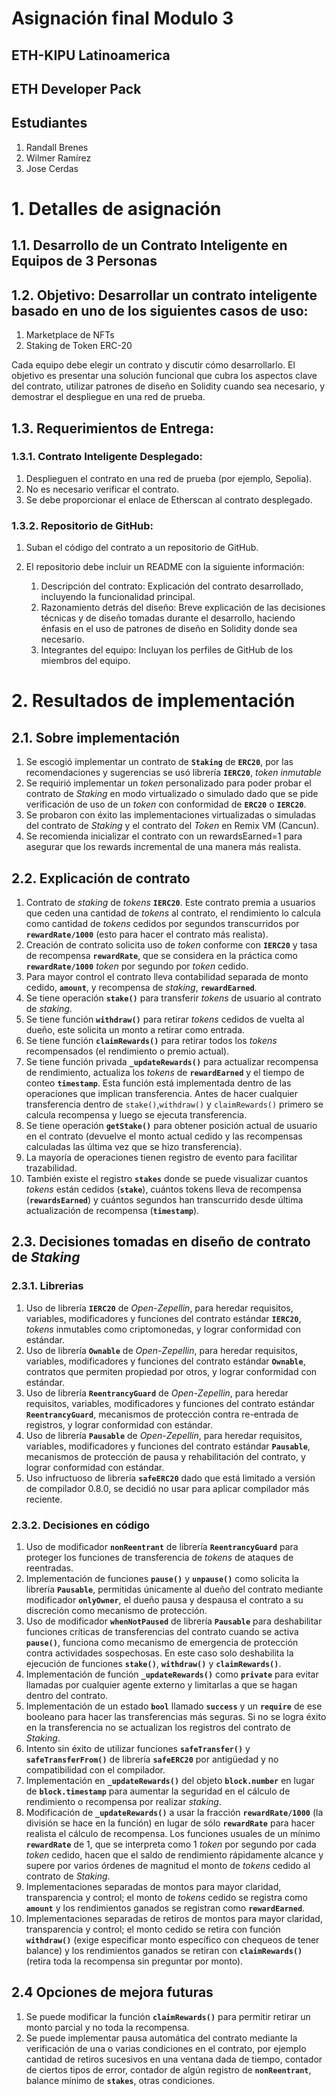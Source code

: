 
#  Asignación final Modulo 3
## ETH-KIPU Latinoamerica
## ETH Developer Pack 

## Estudiantes

1. Randall Brenes
2. Wilmer Ramírez
3. Jose Cerdas

# 1. Detalles de asignación

## 1.1. Desarrollo de un Contrato Inteligente en Equipos de 3 Personas

## 1.2. Objetivo: Desarrollar un contrato inteligente basado en uno de los siguientes casos de uso:

1. Marketplace de NFTs
2. Staking de Token ERC-20

Cada equipo debe elegir un contrato y discutir cómo desarrollarlo. El objetivo es presentar una solución funcional que cubra los aspectos clave del contrato, utilizar patrones de diseño en Solidity cuando sea necesario, y demostrar el despliegue en una red de prueba.

## 1.3. Requerimientos de Entrega:

### 1.3.1. Contrato Inteligente Desplegado:

1. Desplieguen el contrato en una red de prueba (por ejemplo, Sepolia).
2. No es necesario verificar el contrato.
3. Se debe proporcionar el enlace de Etherscan al contrato desplegado.

### 1.3.2. Repositorio de GitHub:

1. Suban el código del contrato a un repositorio de GitHub.
2. El repositorio debe incluir un README con la siguiente información:

    1. Descripción del contrato: Explicación del contrato desarrollado, incluyendo la funcionalidad principal.
    2. Razonamiento detrás del diseño: Breve explicación de las decisiones técnicas y de diseño tomadas durante el desarrollo, haciendo énfasis en el uso de patrones de diseño en Solidity donde sea necesario.
    3. Integrantes del equipo: Incluyan los perfiles de GitHub de los miembros del equipo.

# 2. Resultados de implementación

## 2.1. Sobre implementación

1. Se escogió implementar un contrato de **`Staking`** de **`ERC20`**, por las recomendaciones y sugerencias se usó librería **`IERC20`**, _token inmutable_
2. Se requirió implementar un _token_ personalizado para poder probar el contrato de _Staking_ en modo virtualizado o simulado dado que se pide verificación de uso de un _token_ con conformidad de **`ERC20`** o **`IERC20`**.
3. Se probaron con éxito las implementaciones virtualizadas o simuladas del contrato de _Staking_ y el contrato del _Token_ en Remix VM (Cancun).
4. Se recomienda inicializar el contrato con un rewardsEarned=1 para asegurar que los rewards incremental de una manera más realista. 

## 2.2. Explicación de contrato

1. Contrato de _staking_ de _tokens_ **`IERC20`**. Este contrato premia a usuarios que ceden una cantidad de _tokens_ al contrato, el rendimiento lo calcula como cantidad de _tokens_ cedidos por segundos transcurridos por **`rewardRate/1000`** (esto para hacer el contrato más realista). 
2. Creación de contrato solicita uso de _token_ conforme con **`IERC20`** y tasa de recompensa **`rewardRate`**, que se considera en la práctica como **`rewardRate/1000`** _token_ por segundo por _token_ cedido.
3. Para mayor control el contrato lleva contabilidad separada de monto cedido, **`amount`**, y recompensa de _staking_, **`rewardEarned`**.
4. Se tiene operación **`stake()`** para transferir _tokens_ de usuario al contrato de _staking_.
5. Se tiene función **`withdraw()`** para retirar _tokens_ cedidos de vuelta al dueño, este solicita un monto a retirar como entrada.
5. Se tiene función **`claimRewards()`** para retirar todos los _tokens_ recompensados (el rendimiento o premio actual).
6. Se tiene función privada **`_updateRewards()`** para actualizar recompensa de rendimiento, actualiza los _tokens_ de **`rewardEarned`** y el tiempo de conteo **`timestamp`**. Esta función está implementada dentro de las operaciones que implican transferencia. Antes de hacer cualquier transferencia dentro de `stake()`,`withdraw()` y `claimRewards()` primero se calcula recompensa y luego se ejecuta transferencia.
7. Se tiene operación **`getStake()`** para obtener posición actual de usuario en el contrato (devuelve el monto actual cedido y las recompensas calculadas las última vez que se hizo transferencia).
8. La mayoría de operaciones tienen registro de evento para facilitar trazabilidad.
9. También existe el registro **`stakes`** donde se puede visualizar cuantos _tokens_ están cedidos (**`stake`**), cuántos tokens lleva de recompensa (**`rewardsEarned`**) y cuántos segundos han transcurrido desde última actualización de recompensa (**`timestamp`**). 

## 2.3. Decisiones tomadas en diseño de contrato de _Staking_

### 2.3.1. Librerias

1. Uso  de librería **`IERC20`** de _Open-Zepellin_, para heredar requisitos, variables, modificadores y funciones del contrato estándar  **`IERC20`**, _tokens_ inmutables como criptomonedas, y lograr conformidad con estándar. 
2. Uso  de librería **`Ownable`** de _Open-Zepellin_, para heredar requisitos, variables, modificadores y funciones del contrato estándar  **`Ownable`**, contratos que permiten propiedad por otros,  y lograr conformidad con estándar. 
3. Uso  de librería **`ReentrancyGuard`** de _Open-Zepellin_, para heredar requisitos, variables, modificadores y funciones del contrato estándar  **`ReentrancyGuard`**, mecanismos de protección contra re-entrada de registros, y lograr conformidad con estándar.
4. Uso  de librería **`Pausable`** de _Open-Zepellin_, para heredar requisitos, variables, modificadores y funciones del contrato estándar  **`Pausable`**, mecanismos de protección de pausa y rehabilitación del contrato, y lograr conformidad con estándar.
5. Uso infructuoso de librería **`safeERC20`** dado que está limitado a versión de compilador 0.8.0, se decidió no usar para aplicar compilador más reciente. 

### 2.3.2. Decisiones en código

1. Uso de modificador **`nonReentrant`** de librería  **`ReentrancyGuard`** para proteger los funciones de transferencia de _tokens_ de ataques de reentradas.
2. Implementación de funciones **`pause()`** y **`unpause()`** como solicita la librería  **`Pausable`**, permitidas únicamente al dueño del contrato mediante modificador **`onlyOwner`**, el dueño pausa y despausa el contrato a su discreción como mecanismo de protección.
3. Uso de modificador **`whenNotPaused`** de librería  **`Pausable`** para deshabilitar funciones críticas de transferencias del contrato cuando se activa **`pause()`**, funciona como mecanismo de emergencia de protección contra actividades sospechosas. En este caso solo deshabilita la ejecución de funciones **`stake()`**, **`withdraw()`** y **`claimRewards()`**.
4. Implementación de función **`_updateRewards()`** como **`private`** para evitar llamadas por cualquier agente externo y limitarlas a que se hagan dentro del contrato.
5. Implementación de un estado **`bool`** llamado **`success`** y un **`require`** de ese booleano para hacer las transferencias más seguras. Si no se logra éxito en la transferencia no se actualizan los registros del contrato de _Staking_.
6. Intento sin éxito de utilizar funciones **`safeTransfer()`** y **`safeTransferFrom()`** de librería **`safeERC20`** por antigüedad y no compatibilidad con el compilador.
7. Implementación en **`_updateRewards()`** del objeto **`block.number`** en lugar de **`block.timestamp`** para aumentar la seguridad en el cálculo de rendimiento o recompensa por realizar _staking_. 
8. Modificación de **`_updateRewards()`** a usar la fracción **`rewardRate/1000`** (la división se hace en la función) en lugar de sólo **`rewardRate`** para hacer realista el cálculo de recompensa. Los funciones usuales de un mínimo **`rewardRate`** de 1, que se interpreta como 1 _token_ por segundo por cada _token_ cedido, hacen que  el saldo de rendimiento rápidamente alcance y supere por varios órdenes de magnitud el monto de _tokens_ cedido al contrato de _Staking_.
9. Implementaciones separadas de montos para mayor claridad, transparencia y control; el monto de _tokens_ cedido se registra como **`amount`** y los rendimientos ganados se registran como **`rewardEarned`**. 
10. Implementaciones separadas de retiros de montos para mayor claridad, transparencia y control; el monto cedido se retira con función **`withdraw()`** (exige especificar monto específico con chequeos de tener balance) y los rendimientos ganados se retiran con **`claimRewards()`** (retira toda la recompensa sin preguntar por monto).

## 2.4 Opciones de mejora futuras

1. Se puede modificar la función **`claimRewards()`** para permitir retirar un monto parcial y no toda la recompensa.
2. Se puede implementar pausa automática del contrato mediante la verificación de una o varias condiciones en el contrato, por ejemplo cantidad de retiros sucesivos en una ventana dada de tiempo, contador de ciertos tipos de error, contador de algún registro de **`nonReentrant`**, balance mínimo de **`stakes`**, otras condiciones.
